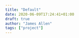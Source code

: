 ```yaml
---
title: "Default"
date: 2020-06-09T17:24:41+01:00
draft: true
author: "James Allen"
tags: ["project"]
---
```


